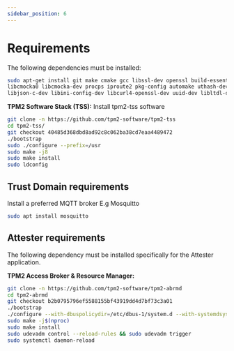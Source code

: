 ```yaml
---
sidebar_position: 6
---
```

# Requirements
The following dependencies must be installed:
```sh
sudo apt-get install git make cmake gcc libssl-dev openssl build-essential autoconf-archive \
libcmocka0 libcmocka-dev procps iproute2 pkg-config automake uthash-dev autoconf doxygen \ 
libjson-c-dev libini-config-dev libcurl4-openssl-dev uuid-dev libltdl-dev libusb-1.0-0-dev libftdi-dev
```
**TPM2 Software Stack (TSS):**
Install tpm2-tss software
```sh
git clone -n https://github.com/tpm2-software/tpm2-tss
cd tpm2-tss/
git checkout 40485d368dbd8ad92c8c062ba38cd7eaa4489472 
./bootstrap
sudo ./configure --prefix=/usr
sudo make -j8
sudo make install
sudo ldconfig
```

## Trust Domain requirements
Install a preferred MQTT broker E.g Mosquitto

```sh
sudo apt install mosquitto
```
## Attester requirements
The following dependency must be installed specifically for the Attester application.

**TPM2 Access Broker & Resource Manager:**

```sh
git clone -n https://github.com/tpm2-software/tpm2-abrmd
cd tpm2-abrmd
git checkout b2b0795796ef5588155bf43919dd4d7bf73c3a01
./bootstrap
./configure --with-dbuspolicydir=/etc/dbus-1/system.d --with-systemdsystemunitdir=/usr/lib/systemd/system --libdir=/usr/lib --prefix=/usr
sudo make -j$(nproc)
sudo make install
sudo udevadm control --reload-rules && sudo udevadm trigger
sudo systemctl daemon-reload
```

